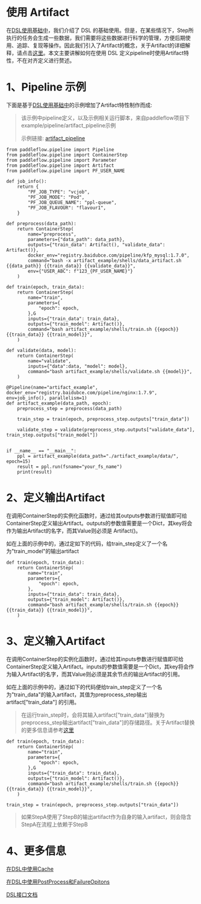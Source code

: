# 使用 Artifact
在[DSL使用基础中][DSL使用基础]，我们介绍了 DSL 的基础使用。但是，在某些情况下，Step所执行的任务会生成一些数据，我们需要将这些数据进行科学的管理，方便后期使用、追踪、复现等操作。因此我们引入了Artifact的概念，关于Artifact的详细解释，请点击[这里][Artifact-ref]。本文主要讲解如何在使用 DSL 定义pipeline时使用Artifact特性，不在对齐定义进行赘述。

# 1、Pipeline 示例
下面是基于[DSL使用基础中][DSL使用基础]的示例增加了Artifact特性制作而成:
>该示例中pipeline定义，以及示例相关运行脚本，来自paddleflow项目下example/pipeline/artifact_pipeline示例
>
>示例链接: [artifact_pipeline][artifact_pipeline]

```python3
from paddleflow.pipeline import Pipeline
from paddleflow.pipeline import ContainerStep
from paddleflow.pipeline import Parameter
from paddleflow.pipeline import Artifact
from paddleflow.pipeline import PF_USER_NAME

def job_info():
    return {
        "PF_JOB_TYPE": "vcjob",
        "PF_JOB_MODE": "Pod",
        "PF_JOB_QUEUE_NAME": "ppl-queue",
        "PF_JOB_FLAVOUR": "flavour1",
    }

def preprocess(data_path):
    return ContainerStep(
        name="preprocess",
        parameters={"data_path": data_path},
        outputs={"train_data": Artifact(), "validate_data": Artifact()},
        docker_env="registry.baidubce.com/pipeline/kfp_mysql:1.7.0",
        command="bash -x artifact_example/shells/data_artifact.sh {{data_path}} {{train_data}} {{validate_data}}",
        env={"USER_ABC": f"123_{PF_USER_NAME}"}
    )

def train(epoch, train_data):
    return ContainerStep(
        name="train",
        parameters={
            "epoch": epoch,
        },G
        inputs={"train_data": train_data},
        outputs={"train_model": Artifact()},
        command="bash artifact_example/shells/train.sh {{epoch}} {{train_data}} {{train_model}}",
    )

def validate(data, model):
    return ContainerStep(
        name="validate",
        inputs={"data":data, "model": model},
        command="bash artifact_example/shells/validate.sh {{model}}", 
    )

@Pipeline(name="artifact_example", docker_env="registry.baidubce.com/pipeline/nginx:1.7.9", env=job_info(), parallelism=1)
def artifact_example(data_path, epoch):
    preprocess_step = preprocess(data_path)

    train_step = train(epoch, preprocess_step.outputs["train_data"])

    validate_step = validate(preprocess_step.outputs["validate_data"], train_step.outputs["train_model"])


if __name__ == "__main__":
    ppl = artifact_example(data_path="./artifact_example/data/", epoch=15)
    result = ppl.run(fsname="your_fs_name")
    print(result)
```

# 2、定义输出Artifact
在调用ContainerStep的实例化函数时，通过给其outputs参数进行赋值即可给ContainerStep定义输出Artifact。outputs的参数值需要是一个Dict，其key将会作为输出Artifact的名字，而其Value则必须是 Artifact()。

如在上面的示例中的，通过定如下的代码，给train_step定义了一个名为"train_model"的输出artifact

```python3
def train(epoch, train_data):
    return ContainerStep(
        name="train",
        parameters={
            "epoch": epoch,
        },
        inputs={"train_data": train_data},
        outputs={"train_model": Artifact()},
        command="bash artifact_example/shells/train.sh {{epoch}} {{train_data}} {{train_model}}",
    )
```

# 3、定义输入Artifact
在调用ContainerStep的实例化函数时，通过给其inputs参数进行赋值即可给ContainerStep定义输入Artifact。inputs的参数值需要是一个Dict，其key将会作为输入Artifact的名字，而其Value则必须是其余节点的输出Artifact的引用。

如在上面的示例中的，通过如下的代码便给train_step定义了一个名为"train_data"的输入artifact，其值为preprocess_step输出artifact["train_data"] 的引用。

>在运行train_step时，会将其输入artifact["train_data"]替换为preprocess_step输出artifact["train_data"]的存储路径。关于Artifact替换的更多信息请参考[这里][Artifact-ref]

```python3
def train(epoch, train_data):
    return ContainerStep(
        name="train",
        parameters={
            "epoch": epoch,
        },G
        inputs={"train_data": train_data},
        outputs={"train_model": Artifact()},
        command="bash artifact_example/shells/train.sh {{epoch}} {{train_data}} {{train_model}}",
    )

train_step = train(epoch, preprocess_step.outputs["train_data"])
```


>如果StepA使用了StepB的输出artifact作为自身的输入artifact，则会隐含StepA在流程上依赖于StepB

# 4、更多信息
[在DSL中使用Cache][DSL-Cache]
    
[在DSL中使用PostProcess和FailureOpitons][DSL-PostProcess-And-FailureOpitons]

[DSL接口文档][DSL接口文档]



[DSL使用基础]: /docs/zh_cn/reference/pipeline/dsl_definition/1_pipeline_basic.md

[artifact_pipeline]: /example/pipeline/artifact_example

[Artifact-ref]: /docs/zh_cn/reference/pipeline/yaml_definition/2_artifact.md#2-artifact详解

[DSL接口文档]: /docs/zh_cn/reference/sdk_reference/pipeline_dsl_reference.md

[DSL-PostProcess-And-FailureOpitons]: /docs/zh_cn/reference/pipeline/dsl_definition/4_failure_option_and_postprocess.md

[DSL-Cache]: /docs/zh_cn/reference/pipeline/dsl_definition/3_cache.md

